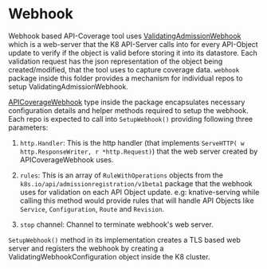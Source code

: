 # Webhook

Webhook based API-Coverage tool uses [ValidatingAdmissionWebhook](https://kubernetes.io/docs/reference/access-authn-authz/admission-controllers/#validatingadmissionwebhook)
which is a web-server that the K8 API-Server calls into for every API-Object
update to verify if the object is valid before storing it into its datastore.
Each validation request has the json representation of the object being
created/modified, that the tool uses to capture coverage data. ```webhook```
package inside this folder provides a mechanism for individual repos to
setup ValidatingAdmissionWebhook.

 [APICoverageWebhook](webhook.go) type inside the package encapsulates
necessary configuration details and helper methods required to setup
the webhook. Each repo is expected to call into `SetupWebhook()`
providing following three parameters:

1. `http.Handler`: This is the http handler (that implements `ServeHTTP(
   w http.ResponseWriter, r *http.Request)`) that the web server
  created by APICoverageWebhook uses.
1. `rules`: This is an array of `RuleWithOperations` objects
 from the `k8s.io/api/admissionregistration/v1beta1` package
 that the webhook uses for validation on each API Object update.
 e.g: knative-serving while calling this method would
 provide rules that will handle API Objects like `Service`,
 `Configuration`, `Route` and `Revision`.

1. `stop` channel: Channel to terminate webhook's web server.

`SetupWebhook()` method in its implementation creates a TLS based web server
and registers the webhook by creating a ValidatingWebhookConfiguration
object inside the K8 cluster.
